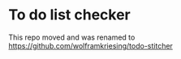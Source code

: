 # To do list checker

This repo moved and was renamed to https://github.com/wolframkriesing/todo-stitcher